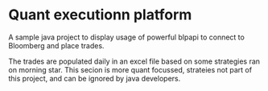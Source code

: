 # Quant executionn platform

A sample java project to display usage of powerful blpapi to connect to Bloomberg and place trades.

The trades are populated daily in an excel file based on some strategies ran on morning star. 
This secion is more quant focussed, strateies not part of this project, and can be ignored by java developers. 
